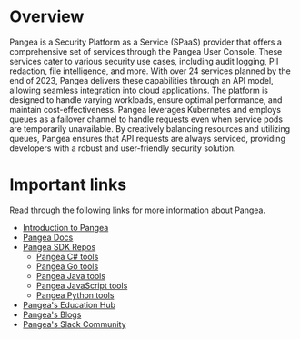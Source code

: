 # Overview
Pangea is a Security Platform as a Service (SPaaS) provider that offers a comprehensive set of services through the Pangea User Console. These services cater to various security use cases, including audit logging, PII redaction, file intelligence, and more. With over 24 services planned by the end of 2023, Pangea delivers these capabilities through an API model, allowing seamless integration into cloud applications. The platform is designed to handle varying workloads, ensure optimal performance, and maintain cost-effectiveness. Pangea leverages Kubernetes and employs queues as a failover channel to handle requests even when service pods are temporarily unavailable. By creatively balancing resources and utilizing queues, Pangea ensures that API requests are always serviced, providing developers with a robust and user-friendly security solution.
# Important links
Read through the following links for more information about Pangea.
- [Introduction to Pangea](https://l.pangea.cloud/introduction)
- [Pangea Docs](https://l.pangea.cloud/PangeaDocs)
- [Pangea SDK Repos](https://github.com/pangeacyber)
  - [Pangea C# tools](https://github.com/pangeacyber/pangea-csharp)
  - [Pangea Go tools](https://github.com/pangeacyber/pangea-go)
  - [Pangea Java tools](https://github.com/pangeacyber/pangea-java)
  - [Pangea JavaScript tools](https://github.com/pangeacyber/pangea-javascript)
  - [Pangea Python tools](https://github.com/pangeacyber/pangea-python)
- [Pangea's Education Hub](https://l.pangea.cloud/EducationHub)
- [Pangea's Blogs](https://l.pangea.cloud/eeJ0zlU)
- [Pangea's Slack Community](https://pangea.cloud/join-slack/)
